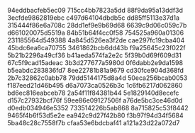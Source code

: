 94eddbacfeb5ec09
715cc4bb7823a5dd
88f9da95a13ddf3d
3ecfde9862819ebc
c497d64104dbdb5c
dd85ff5113e37d1a
315444f86e6a708c
28dd1ef9e9b69d68
6639c9d06c059c7b
d661020075d5519a
84b51b64f4cc0f58
754525a960a01306
231185564d549388
4a845d526ea3f2de
cae297fc19cba404
45bdc6ea6ca70755
3461862bcb6dd43b
f9a25645c23f022f
5b21b2296a49cf36
b41aeda574fa2e2c
5f39b0d69f609d31
67c5f9cad15adeac
3b3d277677a5980d
0f6dabb2e9da1598
b5eabdc283836fd7
8ee22781b81a9679
cd30fce904d368fd
2b7c32862c0abb78
79dd5144175d8a4d
50eca256bcab0053
f187eed21d46b495
d6a7073ca0526b3c
1c6fb6217d062860
bd6ec816eabceb78
2a54f11f84381b44
5e1829140d8ecefc
d157c27932bcf76f
59ee86e09127506f
a76de5bc3ce46d0d
d0edb034946e5352
733514226b5ab868
8a715825c53f8442
9465f4b6f53d5e2e
ea942c9d27f42b80
f3b97f94d34f5684
5ba48c28c7558f7b
cfaa53e6bdcbaf41
a121a23d22a072d7
